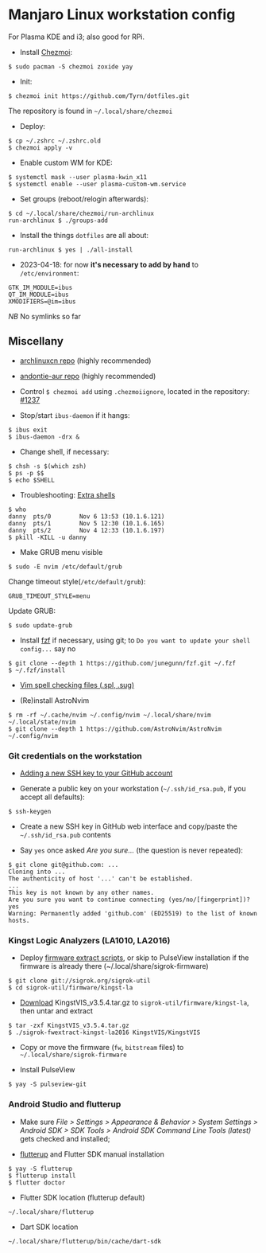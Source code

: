 # Manjaro Linux workstation config

For Plasma KDE and i3; also good for RPi.

- Install [Chezmoi](https://www.chezmoi.io/):
```
$ sudo pacman -S chezmoi zoxide yay
```
- Init:
```
$ chezmoi init https://github.com/Tyrn/dotfiles.git
```
The repository is found in `~/.local/share/chezmoi`

- Deploy:
```
$ cp ~/.zshrc ~/.zshrc.old
$ chezmoi apply -v
```
- Enable custom WM for KDE:
```
$ systemctl mask --user plasma-kwin_x11
$ systemctl enable --user plasma-custom-wm.service
```
- Set groups (reboot/relogin afterwards):
```
$ cd ~/.local/share/chezmoi/run-archlinux
run-archlinux $ ./groups-add
```
- Install the things `dotfiles` are all about:
```
run-archlinux $ yes | ./all-install
```
- 2023-04-18: for now **it's necessary to add by hand** to `/etc/environment`:
```
GTK_IM_MODULE=ibus
QT_IM_MODULE=ibus
XMODIFIERS=@im=ibus
```

*NB* No symlinks so far

## Miscellany

- [archlinuxcn repo](https://wiki.archlinux.org/title/unofficial_user_repositories#archlinuxcn) (highly recommended)

- [andontie-aur repo](https://wiki.archlinux.org/title/unofficial_user_repositories#andontie-aur) (highly recommended)

- Control `$ chezmoi add` using `.chezmoiignore`, located in the repository: [#1237](https://github.com/twpayne/chezmoi/issues/1237)

- Stop/start `ibus-daemon` if it hangs:
```
$ ibus exit
$ ibus-daemon -drx &
```
- Change shell, if necessary:
```
$ chsh -s $(which zsh)
$ ps -p $$
$ echo $SHELL
```
- Troubleshooting: [Extra shells](https://unix.stackexchange.com/questions/39881/running-chsh-does-not-change-shell)
```
$ who
danny  pts/0        Nov 6 13:53 (10.1.6.121)
danny  pts/1        Nov 5 12:30 (10.1.6.165)
danny  pts/2        Nov 4 12:33 (10.1.6.197)
$ pkill -KILL -u danny
```
- Make GRUB menu visible
```
$ sudo -E nvim /etc/default/grub
```
Change timeout style(`/etc/default/grub`):
```
GRUB_TIMEOUT_STYLE=menu
```
Update GRUB:
```
$ sudo update-grub
```
- Install [fzf](https://github.com/junegunn/fzf#using-git) if necessary, using git; to `Do you want to update your shell config...` say no
```
$ git clone --depth 1 https://github.com/junegunn/fzf.git ~/.fzf
$ ~/.fzf/install
```
- [Vim spell checking files (.spl, .sug)](https://ftp.nluug.nl/vim/runtime/spell/)

- (Re)install AstroNvim
```
$ rm -rf ~/.cache/nvim ~/.config/nvim ~/.local/share/nvim ~/.local/state/nvim
$ git clone --depth 1 https://github.com/AstroNvim/AstroNvim ~/.config/nvim
```

### Git credentials on the workstation

- [Adding a new SSH key to your GitHub account](https://docs.github.com/en/authentication/connecting-to-github-with-ssh/adding-a-new-ssh-key-to-your-github-account)

- Generate a public key on your workstation (`~/.ssh/id_rsa.pub`, if you accept all defaults):
```
$ ssh-keygen
```
- Create a new SSH key in GitHub web interface and copy/paste the `~/.ssh/id_rsa.pub` contents

- Say `yes` once asked *Are you sure...* (the question is never repeated):
```
$ git clone git@github.com: ...
Cloning into ...
The authenticity of host '...' can't be established.
...
This key is not known by any other names.
Are you sure you want to continue connecting (yes/no/[fingerprint])? yes
Warning: Permanently added 'github.com' (ED25519) to the list of known hosts.
```

### Kingst Logic Analyzers (LA1010, LA2016)

- Deploy [firmware extract scripts](https://sigrok.org/wiki/Firmware#Where_to_put_the_firmware_files), or skip to PulseView installation if the firmware is already there (~/.local/share/sigrok-firmware)
```
$ git clone git://sigrok.org/sigrok-util
$ cd sigrok-util/firmware/kingst-la
```
- [Download](http://www.qdkingst.com/en/vis-old) KingstVIS_v3.5.4.tar.gz to `sigrok-util/firmware/kingst-la`, then untar and extract
```
$ tar -zxf KingstVIS_v3.5.4.tar.gz
$ ./sigrok-fwextract-kingst-la2016 KingstVIS/KingstVIS
```
- Copy or move the firmware (`fw`, `bitstream` files) to `~/.local/share/sigrok-firmware`

- Install PulseView
```
$ yay -S pulseview-git
```

### Android Studio and flutterup

- Make sure *File > Settings > Appearance & Behavior > System Settings > Android SDK > SDK Tools > Android SDK Command Line Tools (latest)* gets checked and installed;

- [flutterup](https://github.com/Decodetalkers/flutterup) and Flutter SDK manual installation
```
$ yay -S flutterup
$ flutterup install
$ flutter doctor
```
- Flutter SDK location (flutterup default)
```
~/.local/share/flutterup
```
- Dart SDK location
```
~/.local/share/flutterup/bin/cache/dart-sdk
```
